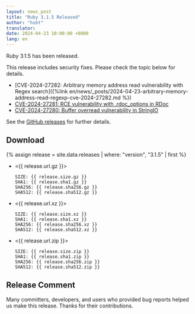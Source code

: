 ```yaml
---
layout: news_post
title: "Ruby 3.1.5 Released"
author: "hsbt"
translator:
date: 2024-04-23 10:00:00 +0000
lang: en
---
```


Ruby 3.1.5 has been released.

This release includes security fixes.
Please check the topic below for details.

* [CVE-2024-27282: Arbitrary memory address read vulnerability with Regex search]({%link en/news/_posts/2024-04-23-arbitrary-memory-address-read-regexp-cve-2024-27282.md %})
* [CVE-2024-27281: RCE vulnerability with .rdoc_options in RDoc](https://www.ruby-lang.org/en/news/2024/03/21/rce-rdoc-cve-2024-27281/)
* [CVE-2024-27280: Buffer overread vulnerability in StringIO](https://www.ruby-lang.org/en/news/2024/03/21/buffer-overread-cve-2024-27280/)

See the [GitHub releases](https://github.com/ruby/ruby/releases/tag/v3_1_5) for further details.

## Download

{% assign release = site.data.releases | where: "version", "3.1.5" | first %}

* <{{ release.url.gz }}>

      SIZE: {{ release.size.gz }}
      SHA1: {{ release.sha1.gz }}
      SHA256: {{ release.sha256.gz }}
      SHA512: {{ release.sha512.gz }}

* <{{ release.url.xz }}>

      SIZE: {{ release.size.xz }}
      SHA1: {{ release.sha1.xz }}
      SHA256: {{ release.sha256.xz }}
      SHA512: {{ release.sha512.xz }}

* <{{ release.url.zip }}>

      SIZE: {{ release.size.zip }}
      SHA1: {{ release.sha1.zip }}
      SHA256: {{ release.sha256.zip }}
      SHA512: {{ release.sha512.zip }}

## Release Comment

Many committers, developers, and users who provided bug reports helped us make this release.
Thanks for their contributions.

